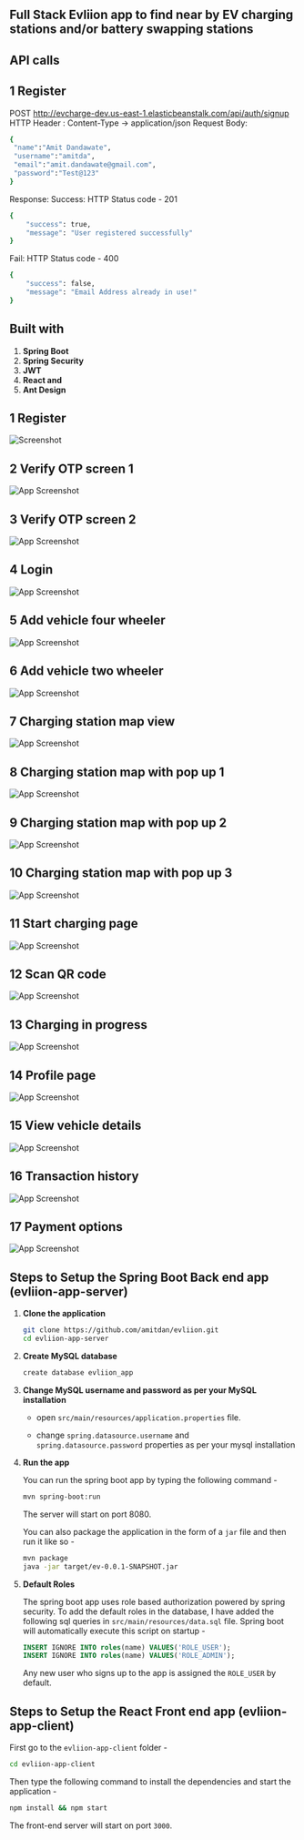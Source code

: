 ## Full Stack Evliion app to find near by EV charging stations and/or battery swapping stations

## API calls
## 1 Register

POST http://evcharge-dev.us-east-1.elasticbeanstalk.com/api/auth/signup
HTTP Header : Content-Type -> application/json
Request Body:
```bash
{
 "name":"Amit Dandawate",
 "username":"amitda",
 "email":"amit.dandawate@gmail.com",
 "password":"Test@123"
}
```

Response:
Success:
HTTP Status code - 201
```bash
{
    "success": true,
    "message": "User registered successfully"
}
```

Fail:
HTTP Status code - 400
```bash
{
    "success": false,
    "message": "Email Address already in use!"
}
```
## Built with 

1. **Spring Boot**
2. **Spring Security**
3. **JWT**
4. **React and**
5. **Ant Design**

## 1 Register

![Screenshot](screenshot/1-Register.jpg)

## 2 Verify OTP screen 1

![App Screenshot](screenshot/2-Verify-OTP-screen-1.jpg)

## 3 Verify OTP screen 2

![App Screenshot](screenshot/3-Verify-OTP-screen-2.jpg)

## 4 Login

![App Screenshot](screenshot/4-Login.jpg)

## 5 Add vehicle four wheeler

![App Screenshot](screenshot/5-Add-vehicle-four-wheeler.jpg)

## 6 Add vehicle two wheeler

![App Screenshot](screenshot/6-Add-vehicle-two-wheeler.jpg)

## 7 Charging station map view

![App Screenshot](screenshot/7-Charging-station-map-view.jpg)

## 8 Charging station map with pop up 1

![App Screenshot](screenshot/8-Charging-station-map-with-pop-up-1.jpg)

## 9 Charging station map with pop up 2

![App Screenshot](screenshot/9-Charging-station-map-with-pop-up-2.jpg)

## 10 Charging station map with pop up 3

![App Screenshot](screenshot/10-Charging-station-map-with-pop-up-3.jpg)

## 11 Start charging page

![App Screenshot](screenshot/11-Start-charging-page.jpg)

## 12 Scan QR code

![App Screenshot](screenshot/12-Scan-QR-code.jpg)

## 13 Charging in progress

![App Screenshot](screenshot/13-Charging-in-progress.jpg)

## 14 Profile page

![App Screenshot](screenshot/14-Profile-page.jpg)

## 15 View vehicle details

![App Screenshot](screenshot/15-View-vehicle-details.jpg)

## 16 Transaction history

![App Screenshot](screenshot/16-Transaction-history.jpg)

## 17 Payment options

![App Screenshot](screenshot/17-Payment-options.jpg)

## Steps to Setup the Spring Boot Back end app (evliion-app-server)

1. **Clone the application**

	```bash
	git clone https://github.com/amitdan/evliion.git
	cd evliion-app-server
	```

2. **Create MySQL database**

	```bash
	create database evliion_app
	```

3. **Change MySQL username and password as per your MySQL installation**

	+ open `src/main/resources/application.properties` file.

	+ change `spring.datasource.username` and `spring.datasource.password` properties as per your mysql installation

4. **Run the app**

	You can run the spring boot app by typing the following command -

	```bash
	mvn spring-boot:run
	```

	The server will start on port 8080.

	You can also package the application in the form of a `jar` file and then run it like so -

	```bash
	mvn package
	java -jar target/ev-0.0.1-SNAPSHOT.jar
	```
5. **Default Roles**
	
	The spring boot app uses role based authorization powered by spring security. To add the default roles in the database, I have added the following sql queries in `src/main/resources/data.sql` file. Spring boot will automatically execute this script on startup -

	```sql
	INSERT IGNORE INTO roles(name) VALUES('ROLE_USER');
	INSERT IGNORE INTO roles(name) VALUES('ROLE_ADMIN');
	```

	Any new user who signs up to the app is assigned the `ROLE_USER` by default.

## Steps to Setup the React Front end app (evliion-app-client)

First go to the `evliion-app-client` folder -

```bash
cd evliion-app-client
```

Then type the following command to install the dependencies and start the application -

```bash
npm install && npm start
```

The front-end server will start on port `3000`.
